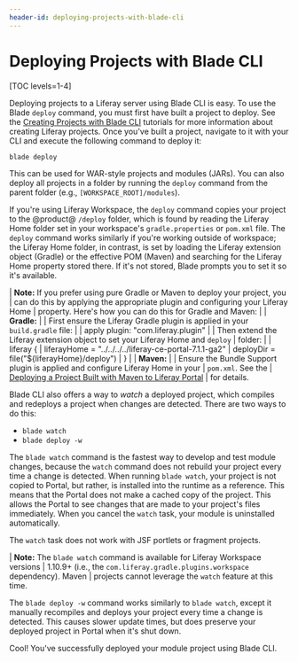 ```yaml
---
header-id: deploying-projects-with-blade-cli
---
```


# Deploying Projects with Blade CLI

[TOC levels=1-4]

Deploying projects to a Liferay server using Blade CLI is easy. To use
the Blade `deploy` command, you must first have built a project to deploy. See
the
[Creating Projects with Blade CLI](/docs/7-1/tutorials/-/knowledge_base/t/creating-projects-with-blade-cli)
tutorials for more information about creating Liferay projects. Once you've
built a project, navigate to it with your CLI and execute the following command
to deploy it:

    blade deploy

This can be used for WAR-style projects and modules (JARs). You can also deploy
all projects in a folder by running the `deploy` command from the parent folder
(e.g., `[WORKSPACE_ROOT]/modules`).

If you're using Liferay Workspace, the `deploy` command copies your project to
the @product@ `/deploy` folder, which is found by reading the Liferay Home
folder set in your workspace's `gradle.properties` or `pom.xml` file. The
`deploy` command works similarly if you're working outside of workspace; the
Liferay Home folder, in contrast, is set by loading the Liferay extension object
(Gradle) or the effective POM (Maven) and searching for the Liferay Home
property stored there. If it's not stored, Blade prompts you to set it so it's
available.

| **Note:** If you prefer using pure Gradle or Maven to deploy your project, you
| can do this by applying the appropriate plugin and configuring your Liferay Home
| property. Here's how you can do this for Gradle and Maven:
| 
| **Gradle:**
| 
| First ensure the Liferay Gradle plugin is applied in your `build.gradle` file:
| 
|     apply plugin: "com.liferay.plugin"
| 
| Then extend the Liferay extension object to set your Liferay Home and `deploy`
| folder:
| 
|     liferay {
|         liferayHome = "../../../../liferay-ce-portal-7.1.1-ga2"
|         deployDir = file("${liferayHome}/deploy")
|     }
| 
| **Maven:**
| 
| Ensure the Bundle Support plugin is applied and configure Liferay Home in your
| `pom.xml`. See the
| [Deploying a Project Built with Maven to Liferay Portal](/docs/7-1/tutorials/-/knowledge_base/t/deploying-a-project-built-with-maven-to-product)
| for details.

Blade CLI also offers a way to *watch* a deployed project, which compiles and
redeploys a project when changes are detected. There are two ways to do this:

- `blade watch`
- `blade deploy -w`

The `blade watch` command is the fastest way to develop and test module changes,
because the `watch` command does not rebuild your project every time
a change is detected. When running `blade watch`, your project is not copied to
Portal, but rather, is installed into the runtime as a reference. This means
that the Portal does not make a cached copy of the project. This allows the
Portal to see changes that are made to your project's files immediately. When
you cancel the `watch` task, your module is uninstalled automatically.

The `watch` task does not work with JSF portlets or fragment projects.

| **Note:** The `blade watch` command is available for Liferay Workspace versions
| 1.10.9+ (i.e., the `com.liferay.gradle.plugins.workspace` dependency). Maven
| projects cannot leverage the `watch` feature at this time.

The `blade deploy -w` command works similarly to `blade watch`, except it
manually recompiles and deploys your project every time a change is detected.
This causes slower update times, but does preserve your deployed project in
Portal when it's shut down.

Cool! You've successfully deployed your module project using Blade CLI.
